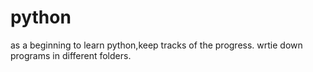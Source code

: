 # python

as a beginning to learn python,keep tracks of the progress.
wrtie down programs in different folders.
